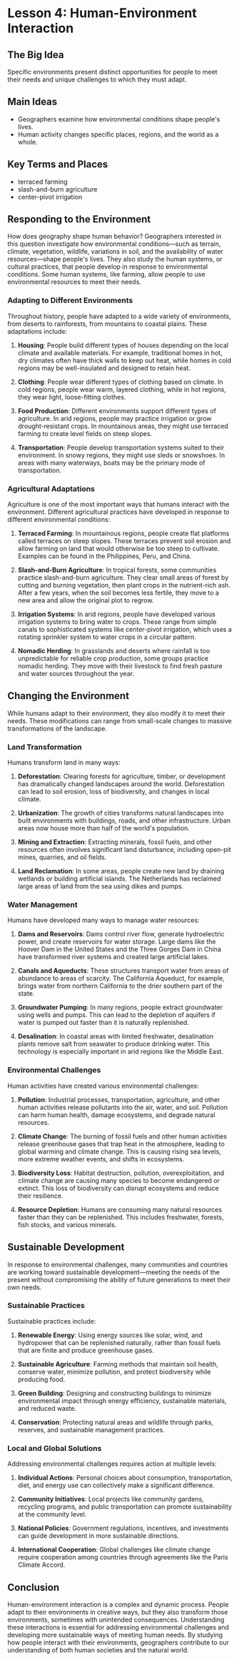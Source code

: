 # Lesson 4: Human-Environment Interaction

## The Big Idea
Specific environments present distinct opportunities for people to meet their needs and unique challenges to which they must adapt.

## Main Ideas
- Geographers examine how environmental conditions shape people's lives.
- Human activity changes specific places, regions, and the world as a whole.

## Key Terms and Places
- terraced farming
- slash-and-burn agriculture
- center-pivot irrigation

## Responding to the Environment

How does geography shape human behavior? Geographers interested in this question investigate how environmental conditions—such as terrain, climate, vegetation, wildlife, variations in soil, and the availability of water resources—shape people's lives. They also study the human systems, or cultural practices, that people develop in response to environmental conditions. Some human systems, like farming, allow people to use environmental resources to meet their needs.

### Adapting to Different Environments

Throughout history, people have adapted to a wide variety of environments, from deserts to rainforests, from mountains to coastal plains. These adaptations include:

1. **Housing**: People build different types of houses depending on the local climate and available materials. For example, traditional homes in hot, dry climates often have thick walls to keep out heat, while homes in cold regions may be well-insulated and designed to retain heat.

2. **Clothing**: People wear different types of clothing based on climate. In cold regions, people wear warm, layered clothing, while in hot regions, they wear light, loose-fitting clothes.

3. **Food Production**: Different environments support different types of agriculture. In arid regions, people may practice irrigation or grow drought-resistant crops. In mountainous areas, they might use terraced farming to create level fields on steep slopes.

4. **Transportation**: People develop transportation systems suited to their environment. In snowy regions, they might use sleds or snowshoes. In areas with many waterways, boats may be the primary mode of transportation.

### Agricultural Adaptations

Agriculture is one of the most important ways that humans interact with the environment. Different agricultural practices have developed in response to different environmental conditions:

1. **Terraced Farming**: In mountainous regions, people create flat platforms called terraces on steep slopes. These terraces prevent soil erosion and allow farming on land that would otherwise be too steep to cultivate. Examples can be found in the Philippines, Peru, and China.

2. **Slash-and-Burn Agriculture**: In tropical forests, some communities practice slash-and-burn agriculture. They clear small areas of forest by cutting and burning vegetation, then plant crops in the nutrient-rich ash. After a few years, when the soil becomes less fertile, they move to a new area and allow the original plot to regrow.

3. **Irrigation Systems**: In arid regions, people have developed various irrigation systems to bring water to crops. These range from simple canals to sophisticated systems like center-pivot irrigation, which uses a rotating sprinkler system to water crops in a circular pattern.

4. **Nomadic Herding**: In grasslands and deserts where rainfall is too unpredictable for reliable crop production, some groups practice nomadic herding. They move with their livestock to find fresh pasture and water sources throughout the year.

## Changing the Environment

While humans adapt to their environment, they also modify it to meet their needs. These modifications can range from small-scale changes to massive transformations of the landscape.

### Land Transformation

Humans transform land in many ways:

1. **Deforestation**: Clearing forests for agriculture, timber, or development has dramatically changed landscapes around the world. Deforestation can lead to soil erosion, loss of biodiversity, and changes in local climate.

2. **Urbanization**: The growth of cities transforms natural landscapes into built environments with buildings, roads, and other infrastructure. Urban areas now house more than half of the world's population.

3. **Mining and Extraction**: Extracting minerals, fossil fuels, and other resources often involves significant land disturbance, including open-pit mines, quarries, and oil fields.

4. **Land Reclamation**: In some areas, people create new land by draining wetlands or building artificial islands. The Netherlands has reclaimed large areas of land from the sea using dikes and pumps.

### Water Management

Humans have developed many ways to manage water resources:

1. **Dams and Reservoirs**: Dams control river flow, generate hydroelectric power, and create reservoirs for water storage. Large dams like the Hoover Dam in the United States and the Three Gorges Dam in China have transformed river systems and created large artificial lakes.

2. **Canals and Aqueducts**: These structures transport water from areas of abundance to areas of scarcity. The California Aqueduct, for example, brings water from northern California to the drier southern part of the state.

3. **Groundwater Pumping**: In many regions, people extract groundwater using wells and pumps. This can lead to the depletion of aquifers if water is pumped out faster than it is naturally replenished.

4. **Desalination**: In coastal areas with limited freshwater, desalination plants remove salt from seawater to produce drinking water. This technology is especially important in arid regions like the Middle East.

### Environmental Challenges

Human activities have created various environmental challenges:

1. **Pollution**: Industrial processes, transportation, agriculture, and other human activities release pollutants into the air, water, and soil. Pollution can harm human health, damage ecosystems, and degrade natural resources.

2. **Climate Change**: The burning of fossil fuels and other human activities release greenhouse gases that trap heat in the atmosphere, leading to global warming and climate change. This is causing rising sea levels, more extreme weather events, and shifts in ecosystems.

3. **Biodiversity Loss**: Habitat destruction, pollution, overexploitation, and climate change are causing many species to become endangered or extinct. This loss of biodiversity can disrupt ecosystems and reduce their resilience.

4. **Resource Depletion**: Humans are consuming many natural resources faster than they can be replenished. This includes freshwater, forests, fish stocks, and various minerals.

## Sustainable Development

In response to environmental challenges, many communities and countries are working toward sustainable development—meeting the needs of the present without compromising the ability of future generations to meet their own needs.

### Sustainable Practices

Sustainable practices include:

1. **Renewable Energy**: Using energy sources like solar, wind, and hydropower that can be replenished naturally, rather than fossil fuels that are finite and produce greenhouse gases.

2. **Sustainable Agriculture**: Farming methods that maintain soil health, conserve water, minimize pollution, and protect biodiversity while producing food.

3. **Green Building**: Designing and constructing buildings to minimize environmental impact through energy efficiency, sustainable materials, and reduced waste.

4. **Conservation**: Protecting natural areas and wildlife through parks, reserves, and sustainable management practices.

### Local and Global Solutions

Addressing environmental challenges requires action at multiple levels:

1. **Individual Actions**: Personal choices about consumption, transportation, diet, and energy use can collectively make a significant difference.

2. **Community Initiatives**: Local projects like community gardens, recycling programs, and public transportation can promote sustainability at the community level.

3. **National Policies**: Government regulations, incentives, and investments can guide development in more sustainable directions.

4. **International Cooperation**: Global challenges like climate change require cooperation among countries through agreements like the Paris Climate Accord.

## Conclusion

Human-environment interaction is a complex and dynamic process. People adapt to their environments in creative ways, but they also transform those environments, sometimes with unintended consequences. Understanding these interactions is essential for addressing environmental challenges and developing more sustainable ways of meeting human needs. By studying how people interact with their environments, geographers contribute to our understanding of both human societies and the natural world.